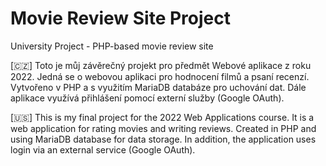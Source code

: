 # Movie Review Site Project
University Project - PHP-based movie review site

[:czech_republic:]
Toto je můj závěrečný projekt pro předmět Webové aplikace z roku 2022. Jedná se o webovou aplikaci pro hodnocení filmů a psaní recenzí. Vytvořeno v PHP a s využitím MariaDB databáze pro uchování dat. Dále aplikace využívá přihlášení  pomocí externí služby (Google OAuth).

[:us:]
This is my final project for the 2022 Web Applications course. It is a web application for rating movies and writing reviews. Created in PHP and using MariaDB database for data storage. In addition, the application uses login via an external service (Google OAuth).
